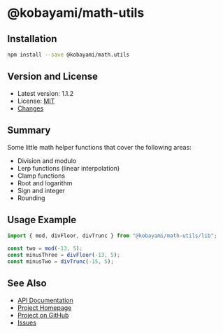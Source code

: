# @kobayami/math-utils

## Installation

```sh
npm install --save @kobayami/math.utils
```

## Version and License

- Latest version: 1.1.2
- License: [MIT](https://kobayami.github.io/math-utils/LICENSE.md)
- [Changes](https://github.com/kobayami/math-utils/CHANGES.md)

## Summary

Some little math helper functions that cover the following areas:

- Division and modulo
- Lerp functions (linear interpolation)
- Clamp functions
- Root and logarithm
- Sign and integer
- Rounding

## Usage Example

```ts
import { mod, divFloor, divTrunc } from "@kobayami/math-utils/lib";

const two = mod(-13, 5);
const minusThree = divFloor(-13, 5);
const minusTwo = divTrunc(-15, 5);
```

## See Also

- [API Documentation](https://kobayami.github.io/math-utils/docs/modules.html)
- [Project Homepage](https://kobayami.github.io/math-utils)
- [Project on GitHub](https://github.com/kobayami/math-utils)
- [Issues](https://github.com/kobayami/math-utils/issues)
